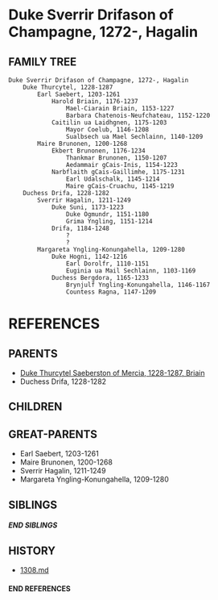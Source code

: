 # Duke Sverrir Drifason of Champagne, 1272-, Hagalin

## FAMILY TREE
```
Duke Sverrir Drifason of Champagne, 1272-, Hagalin
    Duke Thurcytel, 1228-1287
        Earl Saebert, 1203-1261
            Harold Briain, 1176-1237
                Mael-Ciarain Briain, 1153-1227
                Barbara Chatenois-Neufchateau, 1152-1220
            Caitilin ua Laidhgnen, 1175-1203
                Mayor Coelub, 1146-1208
                Sualbsech ua Mael Sechlainn, 1140-1209
        Maire Brunonen, 1200-1268
            Ekbert Brunonen, 1176-1234
                Thankmar Brunonen, 1150-1207
                Aedammair gCais-Inis, 1154-1223
            Narbflaith gCais-Gaillimhe, 1175-1231
                Earl Udalschalk, 1145-1214
                Maire gCais-Cruachu, 1145-1219
    Duchess Drifa, 1228-1282
        Sverrir Hagalin, 1211-1249
            Duke Suni, 1173-1223
                Duke Ogmundr, 1151-1180
                Grima Yngling, 1151-1214
            Drifa, 1184-1248
                ?
                ?
        Margareta Yngling-Konungahella, 1209-1280
            Duke Hogni, 1142-1216
                Earl Dorolfr, 1110-1151
                Euginia ua Mail Sechlainn, 1103-1169
            Duchess Bergdora, 1165-1233
                Brynjulf Yngling-Konungahella, 1146-1167
                Countess Ragna, 1147-1209
```


# REFERENCES

## PARENTS 
* [Duke Thurcytel Saeberston of Mercia, 1228-1287, Briain](p/thurcytel_saebertson_1228.md)
* Duchess Drifa, 1228-1282

## CHILDREN 


## GREAT-PARENTS 
* Earl Saebert, 1203-1261
* Maire Brunonen, 1200-1268
* Sverrir Hagalin, 1211-1249
* Margareta Yngling-Konungahella, 1209-1280

## SIBLINGS

##### END SIBLINGS  
## HISTORY
* [1308.md](../h/1308.md)

#### END REFERENCES
